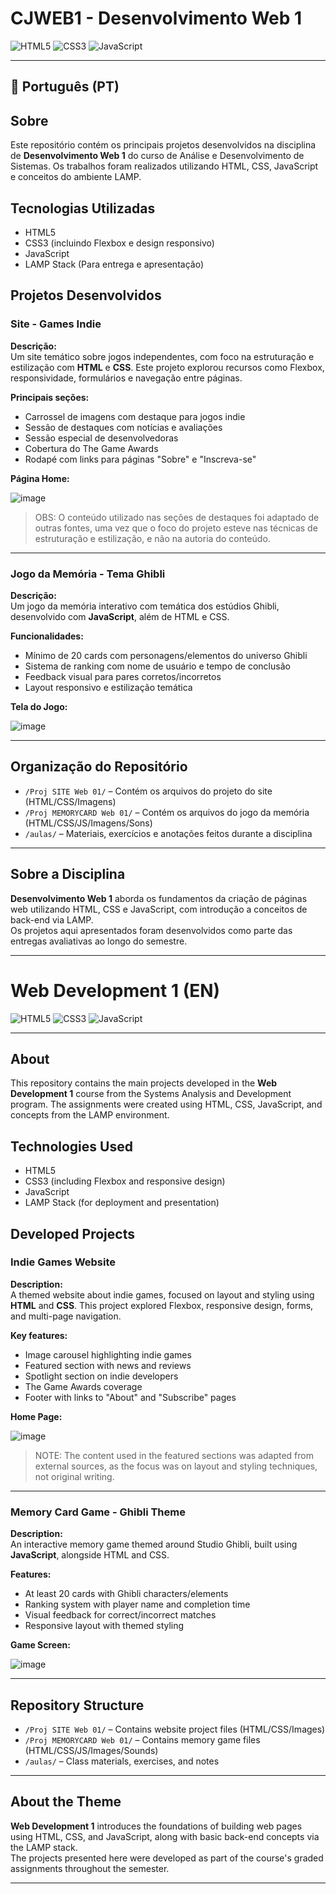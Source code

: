 # CJWEB1 - Desenvolvimento Web 1

![HTML5](https://img.shields.io/badge/HTML5-E34F26?style=flat&logo=html5&logoColor=white)
![CSS3](https://img.shields.io/badge/CSS3-1572B6?style=flat&logo=css3&logoColor=white)
![JavaScript](https://img.shields.io/badge/JavaScript-F7DF1E?style=flat&logo=javascript&logoColor=black)

---

## 📌 Português (PT)

## Sobre

Este repositório contém os principais projetos desenvolvidos na disciplina de **Desenvolvimento Web 1** do curso de Análise e Desenvolvimento de Sistemas. Os trabalhos foram realizados utilizando HTML, CSS, JavaScript e conceitos do ambiente LAMP.

## Tecnologias Utilizadas

- HTML5  
- CSS3 (incluindo Flexbox e design responsivo)  
- JavaScript  
- LAMP Stack (Para entrega e apresentação)

## Projetos Desenvolvidos

### Site - Games Indie 

**Descrição:**  
Um site temático sobre jogos independentes, com foco na estruturação e estilização com **HTML** e **CSS**. Este projeto explorou recursos como Flexbox, responsividade, formulários e navegação entre páginas.

**Principais seções:**

- Carrossel de imagens com destaque para jogos indie  
- Sessão de destaques com notícias e avaliações  
- Sessão especial de desenvolvedoras  
- Cobertura do The Game Awards  
- Rodapé com links para páginas "Sobre" e "Inscreva-se"

**Página Home:**

![image](https://github.com/user-attachments/assets/5c01db2d-9437-46c6-9a0c-a0a2578e623c)

> OBS: O conteúdo utilizado nas seções de destaques foi adaptado de outras fontes, uma vez que o foco do projeto esteve nas técnicas de estruturação e estilização, e não na autoria do conteúdo.

---

### Jogo da Memória - Tema Ghibli

**Descrição:**  
Um jogo da memória interativo com temática dos estúdios Ghibli, desenvolvido com **JavaScript**, além de HTML e CSS.

**Funcionalidades:**

- Mínimo de 20 cards com personagens/elementos do universo Ghibli  
- Sistema de ranking com nome de usuário e tempo de conclusão  
- Feedback visual para pares corretos/incorretos  
- Layout responsivo e estilização temática

**Tela do Jogo:**

![image](https://github.com/user-attachments/assets/6c76effa-74a7-4dd8-a80d-ccb10bdfce29)

---

## Organização do Repositório

- `/Proj SITE Web 01/` – Contém os arquivos do projeto do site (HTML/CSS/Imagens)  
- `/Proj MEMORYCARD Web 01/` – Contém os arquivos do jogo da memória (HTML/CSS/JS/Imagens/Sons)  
- `/aulas/` – Materiais, exercícios e anotações feitos durante a disciplina

---

## Sobre a Disciplina

**Desenvolvimento Web 1** aborda os fundamentos da criação de páginas web utilizando HTML, CSS e JavaScript, com introdução a conceitos de back-end via LAMP.  
Os projetos aqui apresentados foram desenvolvidos como parte das entregas avaliativas ao longo do semestre.

---

# Web Development 1 (EN)

![HTML5](https://img.shields.io/badge/HTML5-E34F26?style=flat&logo=html5&logoColor=white)
![CSS3](https://img.shields.io/badge/CSS3-1572B6?style=flat&logo=css3&logoColor=white)
![JavaScript](https://img.shields.io/badge/JavaScript-F7DF1E?style=flat&logo=javascript&logoColor=black)

---

## About

This repository contains the main projects developed in the **Web Development 1** course from the Systems Analysis and Development program. The assignments were created using HTML, CSS, JavaScript, and concepts from the LAMP environment.

## Technologies Used

- HTML5  
- CSS3 (including Flexbox and responsive design)  
- JavaScript  
- LAMP Stack (for deployment and presentation)

## Developed Projects

### Indie Games Website

**Description:**  
A themed website about indie games, focused on layout and styling using **HTML** and **CSS**. This project explored Flexbox, responsive design, forms, and multi-page navigation.

**Key features:**

- Image carousel highlighting indie games  
- Featured section with news and reviews  
- Spotlight section on indie developers  
- The Game Awards coverage  
- Footer with links to "About" and "Subscribe" pages

**Home Page:**

![image](https://github.com/user-attachments/assets/5c01db2d-9437-46c6-9a0c-a0a2578e623c)

> NOTE: The content used in the featured sections was adapted from external sources, as the focus was on layout and styling techniques, not original writing.

---

### Memory Card Game - Ghibli Theme

**Description:**  
An interactive memory game themed around Studio Ghibli, built using **JavaScript**, alongside HTML and CSS.

**Features:**

- At least 20 cards with Ghibli characters/elements  
- Ranking system with player name and completion time  
- Visual feedback for correct/incorrect matches  
- Responsive layout with themed styling

**Game Screen:**

![image](https://github.com/user-attachments/assets/6c76effa-74a7-4dd8-a80d-ccb10bdfce29)

---

## Repository Structure

- `/Proj SITE Web 01/` – Contains website project files (HTML/CSS/Images)  
- `/Proj MEMORYCARD Web 01/` – Contains memory game files (HTML/CSS/JS/Images/Sounds)  
- `/aulas/` – Class materials, exercises, and notes

---

## About the Theme

**Web Development 1** introduces the foundations of building web pages using HTML, CSS, and JavaScript, along with basic back-end concepts via the LAMP stack.  
The projects presented here were developed as part of the course's graded assignments throughout the semester.

---
